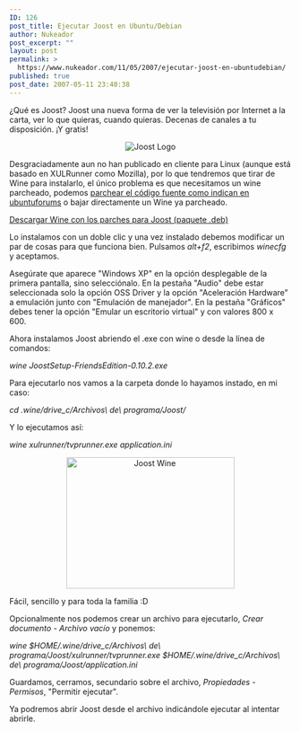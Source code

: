 ```yaml
---
ID: 126
post_title: Ejecutar Joost en Ubuntu/Debian
author: Nukeador
post_excerpt: ""
layout: post
permalink: >
  https://www.nukeador.com/11/05/2007/ejecutar-joost-en-ubuntudebian/
published: true
post_date: 2007-05-11 23:40:38
---
```

¿Qué es Joost?  Joost una nueva forma de ver la televisión por Internet a la carta, ver lo que quieras, cuando quieras. Decenas de canales a tu disposición. ¡Y gratis!
<p style="text-align: center"><img src="/images/joost.jpg" title="Joost Logo" alt="Joost Logo" /></p>
<p style="text-align: left">Desgraciadamente aun no han publicado en cliente para Linux (aunque está basado en XULRunner como Mozilla), por lo que tendremos que tirar de Wine para instalarlo, el único problema es que necesitamos un wine parcheado, podemos <a href="http://ubuntuforums.org/showthread.php?t=438543">parchear el código fuente como indican en ubuntuforums</a> o bajar directamente un Wine ya parcheado.</p>
<p class="download"><a href="http://doktorseven.miskie.net/files/wine_0.9.36~winehq0~ubuntu~7.04-3_i386.deb" title="Wine parcheado para Joost">Descargar Wine con los parches para Joost (paquete .deb)</a></p>
Lo instalamos con un doble clic y una vez instalado debemos modificar un par de cosas para que funciona bien. Pulsamos <em>alt+f2</em>, escribimos <em>winecfg</em> y aceptamos.

Asegúrate que aparece "Windows XP" en la opción desplegable de la primera pantalla, sino selecciónalo. En la pestaña "Audio" debe estar seleccionada solo la opción OSS Driver y la opción "Aceleración Hardware" a emulación junto con "Emulación de manejador". En la pestaña "Gráficos" debes tener la opción "Emular un escritorio virtual" y con valores 800 x 600.

Ahora instalamos Joost abriendo el .exe con wine o desde la línea de comandos:

<em>wine JoostSetup-FriendsEdition-0.10.2.exe</em>

Para ejecutarlo nos vamos a la carpeta donde lo hayamos instado, en mi caso:

<em>cd .wine/drive_c/Archivos\ de\ programa/Joost/</em>

Y lo ejecutamos así:

<em>wine xulrunner/tvprunner.exe application.ini  </em>
<p style="text-align: center"><a href="/images/joost-wine.jpg" title="Joost en Ubuntu bajo wine" rel="lightbox"><img src="/images/joost-wine-small.jpg" title="Joost Wine" alt="Joost Wine" height="234" width="300" /></a></p>
Fácil, sencillo y para toda la familia :D

Opcionalmente nos podemos crear un archivo para ejecutarlo, <em>Crear documento - Archivo vacío</em> y ponemos:

<em>wine $HOME/.wine/drive_c/Archivos\ de\ programa/Joost/xulrunner/tvprunner.exe $HOME/.wine/drive_c/Archivos\ de\ programa/Joost/application.ini </em>

Guardamos, cerramos, secundario sobre el archivo, <em>Propiedades - Permisos</em>, "Permitir ejecutar".

Ya podremos abrir Joost desde el archivo indicándole ejecutar al intentar abrirle.